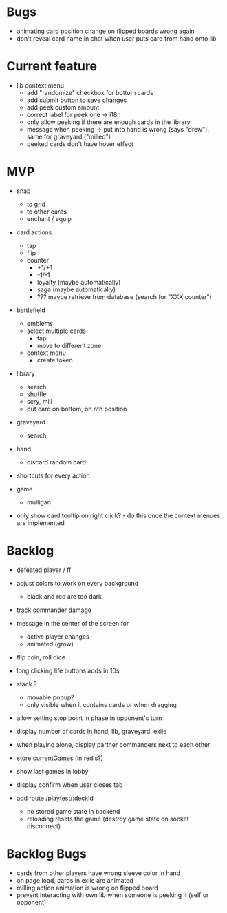 # Bugs

* animating card position change on flipped boards wrong again
* don't reveal card name in chat when user puts card from hand onto lib

# Current feature

* lib context menu
  * add "randomize" checkbox for bottom cards
  * add submit button to save changes
  * add peek custom amount
  * correct label for peek one -> i18n
  * only allow peeking if there are enough cards in the library
  * message when peeking -> put into hand is wrong (says "drew"). same for graveyard ("milled")
  * peeked cards don't have hover effect

# MVP

* snap
  - to grid
  - to other cards
  -   enchant / equip

* card actions
  - tap
  - flip
  - counter
    - +1/+1
    - -1/-1
    - loyalty (maybe automatically)
    - saga (maybe automatically)
    - ??? maybe retrieve from database (search for "XXX counter")

* battlefield
  - emblems
  - select multiple cards
    - tap
    - move to different zone
  - context menu
    - create token

* library
  - search
  - shuffle
  - scry, mill
  - put card on bottom, on nth position

* graveyard
  - search

* hand
  - discard random card

* shortcuts for every action

* game
  - mulligan

- only show card tooltip on right click? - do this once the context menues are implemented

# Backlog

- defeated player / ff

- adjust colors to work on every background
  - black and red are too dark

- track commander damage

- message in the center of the screen for

  - active player changes
  - animated (grow)

- flip coin, roll dice

- long clicking life buttons adds in 10s

- stack ?
  - movable popup?
  - only visible when it contains cards or when dragging

- allow setting stop point in phase in opponent's turn
- display number of cards in hand, lib, graveyard, exile
- when playing alone, display partner commanders next to each other
- store currentGames (in redis?)

- show last games in lobby
- display confirm when user closes tab
- add route /playtest/:deckId
  - no stored game state in backend
  - reloading resets the game (destroy game state on socket disconnect)

# Backlog Bugs

- cards from other players have wrong sleeve color in hand
- on page load, cards in exile are animated
- milling action animation is wrong on flipped board
- prevent interacting with own lib when someone is peeking it (self or opponent)